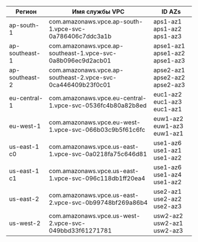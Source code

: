 | Регион       | Имя службы VPC                                           | ID AZs                      |
|--------------|--------------------------------------------------------|-----------------------------|
|ap-south-1    | com.amazonaws.vpce.ap-south-1.vpce-svc-0a786406c7ddc3a1b | aps1-az1 aps1-az2 aps1-az3  |
|ap-southeast-1| com.amazonaws.vpce.ap-southeast-1.vpce-svc-0a8b096ec9d2acb01| apse1-az1 apse1-az2 apse1-az3|
|ap-southeast-2| com.amazonaws.vpce.ap-southeast-2.vpce-svc-0ca446409b23f0c01| apse2-az1 apse2-az2 apse2-az3|
|eu-central-1  | com.amazonaws.vpce.eu-central-1.vpce-svc-0536fc4b80a82b8ed | euc1-az2 euc1-az3 euc1-az1  |
|eu-west-1     | com.amazonaws.vpce.eu-west-1.vpce-svc-066b03c9b5f61c6fc    | euw1-az2 euw1-az3 euw1-az1  |
|us-east-1 c0  | com.amazonaws.vpce.us-east-1.vpce-svc-0a0218fa75c646d81    | use1-az6 use1-az1 use1-az2  |
|us-east-1 c1  | com.amazonaws.vpce.us-east-1.vpce-svc-096c118db1ff20ea4    | use1-az6 use1-az4 use1-az2  |
|us-east-2     | com.amazonaws.vpce.us-east-2.vpce-svc-0b99748bf269a86b4    | use2-az1 use2-az2 use2-az3  |
|us-west-2     | com.amazonaws.vpce.us-west-2.vpce-svc-049bbd33f61271781    | usw2-az2 usw2-az1 usw2-az3  |